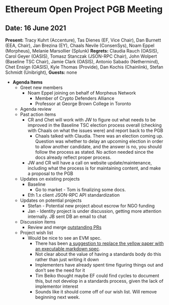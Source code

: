 # Ethereum Open Project PGB Meeting
## Date:  16 June 2021

**Present:** Tracy Kuhrt (Accenture), Tas Dienes (EF, Vice Chair), Dan Burnett (EEA, Chair), Jan Brezina (EY), Chaals Nevile (ConsenSys), Noam Eppel (Morpheus), Melanie Marsollier (Splunk)
**Regrets:** Claudia Rauch (OASIS), Carol Geyer (OASIS), Tomasz Stanczak (JSON-RPC Chair), John Wolpert (Baseline TSC Chair), Jamie Clark (OASIS), Antonio Sabado (Nethermind), Chet Ensign (OASIS), Kyle Thomas (Provide), Dan Kochis (Chainlink), Stefan Schmidt (Unibright), 
**Guests:** none 

* **Agenda Items**
  * Greet new members 
    * Noam Eppel joining on behalf of Morpheus Network
      * Member of Crypto Defenders Alliance
      * Professor at George Brown College in Toronto
  * Agenda review
  * Past action items
    * CR and Chet will work with JW to figure out what needs to be improved in the Baseline TSC election process overall (checking with Chaals on what the issues were) and report back to the PGB
      * Chaals talked with Claudia. There was an election coming up. Question was whether to delay an upcoming election in order to allow another candidate, and the answer is no, you should follow the process as stated. No action needed since the docs already reflect proper process.
    * JW and CR will have a call on website update/maintenance, including what the process is for maintaining content, and make a proposal to the PGB
  * Updates on existing projects
    * Baseline
      * Go to market - Tom is finalizing some docs.
    * Eth 1.x client JSON-RPC API standardization
  * Updates on potential projects
    * Stefan - Potential new project about escrow for NGO funding
    * Jan - Identity project is under discussion, getting more attention internally. JB sent DB an email to chat
  * Discussion items
     * Review and merge [outstanding PRs](https://github.com/ethereum-oasis/oasis-open-project/pulls)
  * Project wish list
    * Would be nice to see an EVM spec.
      * There has been [a suggestion to replace the yellow paper with an executable markdown spec](https://ethereum-magicians.org/t/replace-the-yellow-paper-with-executable-markdown-specification/6430).
      * Not clear about the value of having a standards body do this rather than just writing it down
      * Implementers have already spent time figuring things out and don’t see the need for it
      * Tim Beiko thought maybe EF could find cycles to document this, but not develop in a standards process, given the lack of implementor interest
      * Sounds like it should come off of our wish list.  Will remove beginning next week.

